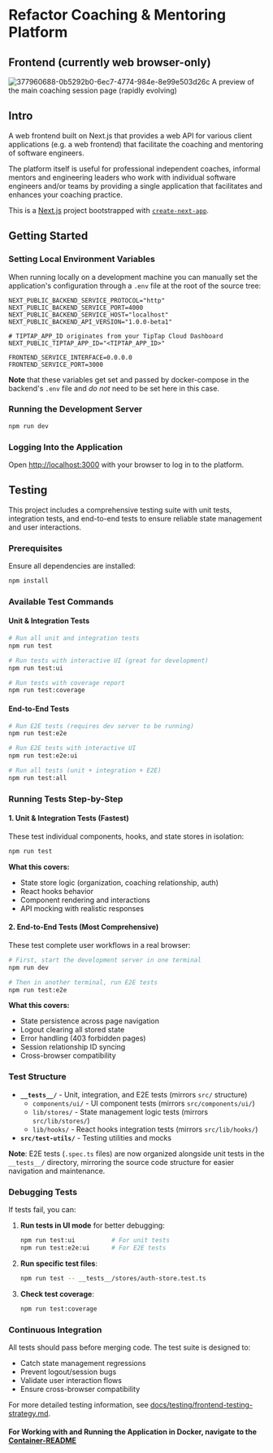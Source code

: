 # Refactor Coaching & Mentoring Platform

## Frontend (currently web browser-only)

![377960688-0b5292b0-6ec7-4774-984e-8e99e503d26c](https://github.com/user-attachments/assets/5dcdee09-802e-4b25-aa58-757d607ce7bc)
A preview of the main coaching session page (rapidly evolving)

## Intro

A web frontend built on Next.js that provides a web API for various client applications (e.g. a web frontend) that facilitate the coaching and mentoring of software engineers.

The platform itself is useful for professional independent coaches, informal mentors and engineering leaders who work with individual software engineers and/or teams by providing a single application that facilitates and enhances your coaching practice.

This is a [Next.js](https://nextjs.org/) project bootstrapped with [`create-next-app`](https://github.com/vercel/next.js/tree/canary/packages/create-next-app).

## Getting Started

### Setting Local Environment Variables

When running locally on a development machine you can manually set the application's configuration through a `.env` file at the root of the source tree:

```env
NEXT_PUBLIC_BACKEND_SERVICE_PROTOCOL="http"
NEXT_PUBLIC_BACKEND_SERVICE_PORT=4000
NEXT_PUBLIC_BACKEND_SERVICE_HOST="localhost"
NEXT_PUBLIC_BACKEND_API_VERSION="1.0.0-beta1"

# TIPTAP_APP_ID originates from your TipTap Cloud Dashboard
NEXT_PUBLIC_TIPTAP_APP_ID="<TIPTAP_APP_ID>"

FRONTEND_SERVICE_INTERFACE=0.0.0.0
FRONTEND_SERVICE_PORT=3000
```

**Note** that these variables get set and passed by docker-compose in the backend's `.env` file and _do not_ need to be set here in this case.

### Running the Development Server

```bash
npm run dev
```

### Logging Into the Application

Open [http://localhost:3000](http://localhost:3000) with your browser to log in to the platform.

## Testing

This project includes a comprehensive testing suite with unit tests, integration tests, and end-to-end tests to ensure reliable state management and user interactions.

### Prerequisites

Ensure all dependencies are installed:

```bash
npm install
```

### Available Test Commands

#### Unit & Integration Tests
```bash
# Run all unit and integration tests
npm run test

# Run tests with interactive UI (great for development)
npm run test:ui

# Run tests with coverage report
npm run test:coverage
```

#### End-to-End Tests
```bash
# Run E2E tests (requires dev server to be running)
npm run test:e2e

# Run E2E tests with interactive UI
npm run test:e2e:ui

# Run all tests (unit + integration + E2E)
npm run test:all
```

### Running Tests Step-by-Step

#### 1. Unit & Integration Tests (Fastest)
These test individual components, hooks, and state stores in isolation:

```bash
npm run test
```

**What this covers:**
- State store logic (organization, coaching relationship, auth)
- React hooks behavior 
- Component rendering and interactions
- API mocking with realistic responses

#### 2. End-to-End Tests (Most Comprehensive)
These test complete user workflows in a real browser:

```bash
# First, start the development server in one terminal
npm run dev

# Then in another terminal, run E2E tests
npm run test:e2e
```

**What this covers:**
- State persistence across page navigation
- Logout clearing all stored state
- Error handling (403 forbidden pages)
- Session relationship ID syncing
- Cross-browser compatibility

### Test Structure

- **`__tests__/`** - Unit, integration, and E2E tests (mirrors `src/` structure)
  - `components/ui/` - UI component tests (mirrors `src/components/ui/`)
  - `lib/stores/` - State management logic tests (mirrors `src/lib/stores/`)
  - `lib/hooks/` - React hooks integration tests (mirrors `src/lib/hooks/`)
- **`src/test-utils/`** - Testing utilities and mocks

**Note**: E2E tests (`.spec.ts` files) are now organized alongside unit tests in the `__tests__/` directory, mirroring the source code structure for easier navigation and maintenance.

### Debugging Tests

If tests fail, you can:

1. **Run tests in UI mode** for better debugging:
   ```bash
   npm run test:ui          # For unit tests
   npm run test:e2e:ui      # For E2E tests
   ```

2. **Run specific test files**:
   ```bash
   npm run test -- __tests__/stores/auth-store.test.ts
   ```

3. **Check test coverage**:
   ```bash
   npm run test:coverage
   ```

### Continuous Integration

All tests should pass before merging code. The test suite is designed to:
- Catch state management regressions
- Prevent logout/session bugs
- Validate user interaction flows
- Ensure cross-browser compatibility

For more detailed testing information, see [docs/testing/frontend-testing-strategy.md](./docs/testing/frontend-testing-strategy.md).

#### For Working with and Running the Application in Docker, navigate to the [Container-README](./docs/runbooks/Container-README.md)
